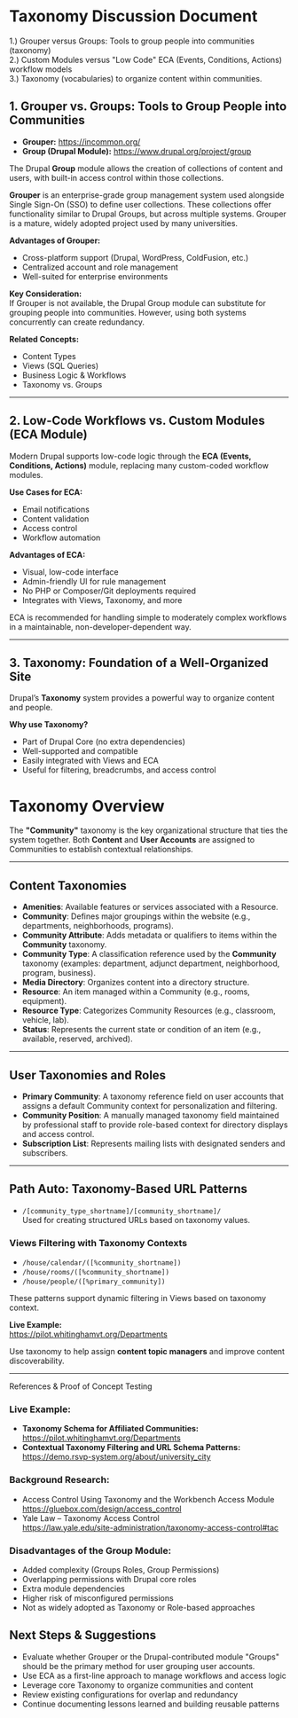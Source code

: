 # Taxonomy Discussion Document


1.) Grouper versus Groups: Tools to group people into communities (taxonomy)  
2.) Custom Modules versus "Low Code" ECA (Events, Conditions, Actions) workflow models  
3.) Taxonomy (vocabularies) to organize content within communities. 


## 1. Grouper vs. Groups: Tools to Group People into Communities

- **Grouper:** https://incommon.org/  
- **Group (Drupal Module):** https://www.drupal.org/project/group

The Drupal **Group** module allows the creation of collections of content and users, with built-in access control within those collections.

**Grouper** is an enterprise-grade group management system used alongside Single Sign-On (SSO) to define user collections. These collections offer functionality similar to Drupal Groups, but across multiple systems. Grouper is a mature, widely adopted project used by many universities.

**Advantages of Grouper:**
- Cross-platform support (Drupal, WordPress, ColdFusion, etc.)
- Centralized account and role management
- Well-suited for enterprise environments

**Key Consideration:**  
If Grouper is not available, the Drupal Group module can substitute for grouping people into communities. However, using both systems concurrently can create redundancy.

**Related Concepts:**
- Content Types
- Views (SQL Queries)
- Business Logic & Workflows
- Taxonomy vs. Groups

---

## 2. Low-Code Workflows vs. Custom Modules (ECA Module)

Modern Drupal supports low-code logic through the **ECA (Events, Conditions, Actions)** module, replacing many custom-coded workflow modules.

**Use Cases for ECA:**
- Email notifications
- Content validation
- Access control
- Workflow automation

**Advantages of ECA:**
- Visual, low-code interface
- Admin-friendly UI for rule management
- No PHP or Composer/Git deployments required
- Integrates with Views, Taxonomy, and more

ECA is recommended for handling simple to moderately complex workflows in a maintainable, non-developer-dependent way.

---

## 3. Taxonomy: Foundation of a Well-Organized Site

Drupal’s **Taxonomy** system provides a powerful way to organize content and people.

**Why use Taxonomy?**
- Part of Drupal Core (no extra dependencies)
- Well-supported and compatible
- Easily integrated with Views and ECA
- Useful for filtering, breadcrumbs, and access control

# Taxonomy Overview

The **"Community"** taxonomy is the key organizational structure that ties the system together. Both **Content** and **User Accounts** are assigned to Communities to establish contextual relationships.

---

## Content Taxonomies

- **Amenities**: Available features or services associated with a Resource.  
- **Community**: Defines major groupings within the website (e.g., departments, neighborhoods, programs).  
- **Community Attribute**: Adds metadata or qualifiers to items within the **Community** taxonomy.  
- **Community Type**: A classification reference used by the **Community** taxonomy (examples: department, adjunct department, neighborhood, program, business).    
- **Media Directory**: Organizes content into a directory structure.  
- **Resource**: An item managed within a Community (e.g., rooms, equipment).  
- **Resource Type**: Categorizes Community Resources (e.g., classroom, vehicle, lab).  
- **Status**: Represents the current state or condition of an item (e.g., available, reserved, archived).

---

## User Taxonomies and Roles

- **Primary Community**: A taxonomy reference field on user accounts that assigns a default Community context for personalization and filtering.  
- **Community Position**: A manually managed taxonomy field maintained by professional staff to provide role-based context for directory displays and access control.
- **Subscription List**: Represents mailing lists with designated senders and subscribers.
---

## Path Auto: Taxonomy-Based URL Patterns

- `/[community_type_shortname]/[community_shortname]/`  
  Used for creating structured URLs based on taxonomy values.

### Views Filtering with Taxonomy Contexts

- `/house/calendar/([%community_shortname])`  
- `/house/rooms/([%community_shortname])`  
- `/house/people/([%primary_community])`

These patterns support dynamic filtering in Views based on taxonomy context.

**Live Example:**  
https://pilot.whitinghamvt.org/Departments

Use taxonomy to help assign **content topic managers** and improve content discoverability.

---

References & Proof of Concept Testing

### Live Example:
- **Taxonomy Schema for Affiliated Communities:**  
  https://pilot.whitinghamvt.org/Departments
- **Contextual Taxonomy Filtering and URL Schema Patterns:**  
  https://demo.rsvp-system.org/about/university_city

### Background Research:
- Access Control Using Taxonomy and the Workbench Access Module  
  https://gluebox.com/design/access_control  
- Yale Law – Taxonomy Access Control  
  https://law.yale.edu/site-administration/taxonomy-access-control#tac

### Disadvantages of the Group Module:
- Added complexity (Groups Roles, Group Permissions)
- Overlapping permissions with Drupal core roles
- Extra module dependencies
- Higher risk of misconfigured permissions
- Not as widely adopted as Taxonomy or Role-based approaches


## Next Steps & Suggestions

- Evaluate whether Grouper or the Drupal-contributed module "Groups" should be the primary method for user grouping user accounts.  
- Use ECA as a first-line approach to manage workflows and access logic  
- Leverage core Taxonomy to organize communities and content  
- Review existing configurations for overlap and redundancy  
- Continue documenting lessons learned and building reusable patterns
